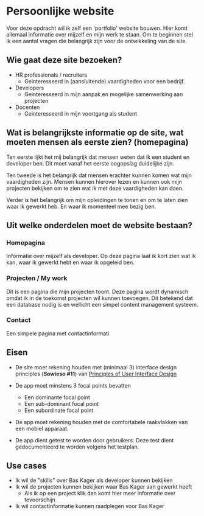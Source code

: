 # Persoonlijke website
Voor deze opdracht wil ik zelf een 'portfolio' website bouwen. Hier komt allemaal informatie over mijzelf en mijn werk te staan. Om te beginnen stel ik een aantal vragen die belangrijk zijn voor de ontwikkeling van de site.

## Wie gaat deze site bezoeken?
- HR professionals / recruiters
    - Geinteresseerd in (aansluitende) vaardigheden voor een bedrijf.
- Developers
    - Geinteresseerd in mijn aanpak en mogelijke samenwerking aan projecten
- Docenten
    - Geinteresseerd in mijn voortgang als student

## Wat is belangrijkste informatie op de site, wat moeten mensen als eerste zien? (homepagina)

Ten eerste lijkt het mij belangrijk dat mensen weten dat ik een student en developer ben. Dit moet vanaf het eerste oogopslag duidelijke zijn.

Ten tweede is het belangrijk dat mensen erachter kunnen komen wat mijn vaardigheden zijn. Mensen kunnen hierover lezen en kunnen ook mijn projecten bekijken om te zien wat ik met deze vaardigheden kan doen. 

Verder is het belangrijk om mijn opleidingen te tonen en om te laten zien waar ik gewerkt heb. En waar ik momenteel mee bezig ben.

## Uit welke onderdelen moet de website bestaan?
### Homepagina
Informatie over mijzelf als developer. Op deze pagina laat ik kort zien wat ik kan, waar ik gewerkt hebt en waar ik opgeleid ben.
### Projecten / My work
Dit is een pagina die mijn projecten toont. Deze pagina wordt dynamisch omdat ik in de toekomst projecten wil kunnen toevoegen. Dit betekend dat een database nodig is en wellicht een simpel content management systeem.
### Contact
Een simpele pagina met contactinformati

## Eisen
- De site moet rekening houden met (minimaal 3) interface design principles (**Sowieso #11**) van [Principles of User Interface Design](https://www.google.com/url?q=http://bokardo.com/principles-of-user-interface-design/&sa=D&ust=1523270480281000&usg=AFQjCNHo19_8l8tFxPGb-cbCHigKq1E9Sg)
- De app moet minstens 3 focal points bevatten
    - Een dominante focal point
    - Een sub-dominant focal point
    - Een subordinate focal point
- De app moet rekening houden met de comfortabele raakvlakken van een mobiel apparaat.

- De app dient getest te worden door gebruikers. Deze test dient gedocumenteerd te worden volgens het testplan.

## Use cases
- Ik wil de "skills" over Bas Kager als developer kunnen bekijken
- Ik wil de projecten kunnen bekijken waar Bas Kager aan gewerkt heeft
    - Als ik op een project klik dan komt hier meer informatie over tevoorschijn
- Ik wil contactinformatie kunnen raadplegen voor Bas Kager